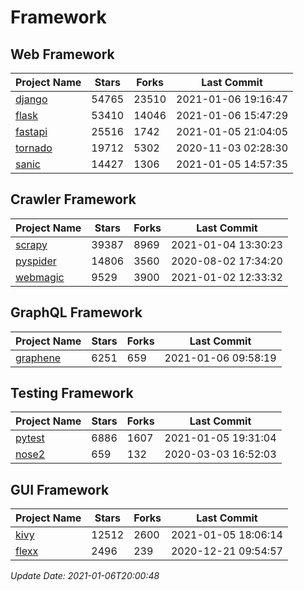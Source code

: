 # Framework

## Web Framework
| Project Name | Stars | Forks | Last Commit |
| ------------ | ----- | ----- | ----------- |
| [django](https://github.com/django/django) | 54765 | 23510 | 2021-01-06 19:16:47 |
| [flask](https://github.com/pallets/flask) | 53410 | 14046 | 2021-01-06 15:47:29 |
| [fastapi](https://github.com/tiangolo/fastapi) | 25516 | 1742 | 2021-01-05 21:04:05 |
| [tornado](https://github.com/tornadoweb/tornado) | 19712 | 5302 | 2020-11-03 02:28:30 |
| [sanic](https://github.com/sanic-org/sanic) | 14427 | 1306 | 2021-01-05 14:57:35 |

## Crawler Framework
| Project Name | Stars | Forks | Last Commit |
| ------------ | ----- | ----- | ----------- |
| [scrapy](https://github.com/scrapy/scrapy) | 39387 | 8969 | 2021-01-04 13:30:23 |
| [pyspider](https://github.com/binux/pyspider) | 14806 | 3560 | 2020-08-02 17:34:20 |
| [webmagic](https://github.com/code4craft/webmagic) | 9529 | 3900 | 2021-01-02 12:33:32 |

## GraphQL Framework
| Project Name | Stars | Forks | Last Commit |
| ------------ | ----- | ----- | ----------- |
| [graphene](https://github.com/graphql-python/graphene) | 6251 | 659 | 2021-01-06 09:58:19 |

## Testing Framework
| Project Name | Stars | Forks | Last Commit |
| ------------ | ----- | ----- | ----------- |
| [pytest](https://github.com/pytest-dev/pytest) | 6886 | 1607 | 2021-01-05 19:31:04 |
| [nose2](https://github.com/nose-devs/nose2) | 659 | 132 | 2020-03-03 16:52:03 |

## GUI Framework
| Project Name | Stars | Forks | Last Commit |
| ------------ | ----- | ----- | ----------- |
| [kivy](https://github.com/kivy/kivy) | 12512 | 2600 | 2021-01-05 18:06:14 |
| [flexx](https://github.com/flexxui/flexx) | 2496 | 239 | 2020-12-21 09:54:57 |

*Update Date: 2021-01-06T20:00:48*